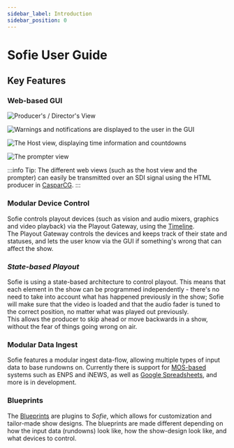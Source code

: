 ```yaml
---
sidebar_label: Introduction
sidebar_position: 0
---
```


# Sofie User Guide

## Key Features

### Web-based GUI

![Producer's / Director's  View](/img/docs/Sofie_GUI_example.jpg)

![Warnings and notifications are displayed to the user in the GUI](/img/docs/warnings-and-notifications.png)

![The Host view, displaying time information and countdowns](/img/docs/host-view.png)

![The prompter view](/img/docs/prompter-view.png)

:::info
Tip: The different web views \(such as the host view and the prompter\) can easily be transmitted over an SDI signal using the HTML producer in [CasparCG](installation/installing-connections-and-additional-hardware/casparcg-server-installation.md).
:::

### Modular Device Control

Sofie controls playout devices \(such as vision and audio mixers, graphics and video playback\) via the Playout Gateway, using the [Timeline](concepts-and-architecture.md#timeline).  
The Playout Gateway controls the devices and keeps track of their state and statuses, and lets the user know via the GUI if something's wrong that can affect the show.

### _State-based Playout_

Sofie is using a state-based architecture to control playout. This means that each element in the show can be programmed independently - there's no need to take into account what has happened previously in the show; Sofie will make sure that the video is loaded and that the audio fader is tuned to the correct position, no matter what was played out previously.  
This allows the producer to skip ahead or move backwards in a show, without the fear of things going wrong on air.

### Modular Data Ingest

Sofie features a modular ingest data-flow, allowing multiple types of input data to base rundowns on. Currently there is support for [MOS-based](http://mosprotocol.com) systems such as ENPS and iNEWS, as well as [Google Spreadsheets](installation/installing-a-gateway/rundown-or-newsroom-system-connection/installing-sofie-with-google-spreadsheet-support), and more is in development.

### Blueprints

The [Blueprints](concepts-and-architecture.md#blueprints) are plugins to _Sofie_, which allows for customization and tailor-made show designs.
The blueprints are made different depending on how the input data \(rundowns\) look like, how the show-design look like, and what devices to control.
